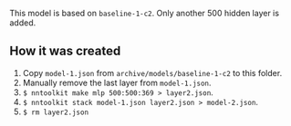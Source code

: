 This model is based on `baseline-1-c2`. Only another 500 hidden layer is added.

## How it was created

1. Copy `model-1.json` from `archive/models/baseline-1-c2` to this folder.
2. Manually remove the last layer from `model-1.json`.
3. `$ nntoolkit make mlp 500:500:369 > layer2.json`.
4. `$ nntoolkit stack model-1.json layer2.json > model-2.json`.
5. `$ rm layer2.json`